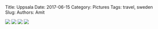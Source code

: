 Title: Uppsala
Date: 2017-06-15
Category: Pictures
Tags: travel, sweden
Slug: 
Authors: Amit

<div class="imagepost">
<img src="/images/uppsala_1.jpg" class="imageitem large" />
<img src="/images/uppsala_2.jpg" class="imageitem large" />
<img src="/images/uppsala_3.jpg" class="imageitem half" />
<img src="/images/uppsala_4.jpg" class="imageitem half" />

</div>

